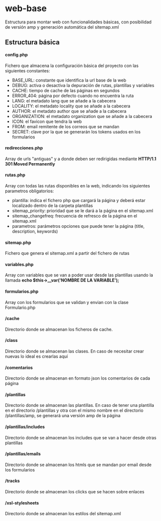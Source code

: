 # web-base #

Estructura para montar web con funcionalidades básicas, con posibilidad de versión amp y generación automática del sitemap.xml

## Estructura básica ##

#### config.php ####

Fichero que almacena la configuración básica del proyecto con las siguientes constantes:

* BASE_URL: constante que identifica la url base de la web
* DEBUG: activa o desactiva la depuración de rutas, plantillas y variables
* CACHE: tiempo de cache de las páginas en segundos
* ERROR_404: página por defecto cuando no encuentra la ruta
* LANG: el metadato lang que se añade a la cabecera
* LOCALITY: el metadato locality que se añade a la cabecera
* AUTHOR: el metadato author que se añade a la cabecera
* ORGANIZATION: el metadato organization que se añade a la cabecera
* ICON: el favicon que tendra la web
* FROM: email remitente de los correos que se mandan
* SECRET: clave por la que se generarán los tokens usados en los formularios

#### redirecciones.php ####

Array de urls "antiguas" y a donde deben ser redirigidas mediante __HTTP/1.1 301 Moved Permanently__ 

#### rutas.php ####

Array con todas las rutas disponibles en la web, indicando los siguientes parametros obligatorios:

* plantilla: indica el fichero php que cargará la página y deberá estar localizado dentro de la carpeta plantillas
* sitemap_priority: prioridad que se le dará a la página en el sitemap.xml
* sitemap_changefreq: frecuencia de refresco de la página en el sitemap.xml
* parametros: parámetros opciones que puede tener la página (title, description, keywords)

#### sitemap.php ####

Fichero que genera el sitemap.xml a partir del fichero de rutas

#### variables.php ####

Array con variables que se van a poder usar desde las plantillas usando la llamada **echo $this->__var('NOMBRE DE LA VARIABLE');**

#### formularios.php ####

Array con los formularios que se validan y envian con la clase Formulario.php

#### /cache ####

Directorio donde se almacenan los ficheros de cache.

#### /class ####

Directorio donde se almacenan las clases. En caso de necesitar crear nuevas lo ideal es crearlas aquí

#### /comentarios ####

Directorio donde se almacenan en formato json los comentarios de cada página

#### /plantillas ####

Directorio donde se almacenan las plantillas. En caso de tener una plantilla en el directorio /plantillas y otra con el mismo nombre en el directorio /plantillas/amp, se generará una versión amp de la página

#### /plantillas/includes ####

Directorio donde se almacenan los includes que se van a hacer desde otras plantillas

#### /plantillas/emails ####

Directorio donde se almacenan los htmls que se mandan por email desde los formularios 

#### /tracks ####

Directorio donde se almacenan los clicks que se hacen sobre enlaces

#### /xsl-stylesheets ####

Directorio donde se almacenan los estilos del sitemap.xml